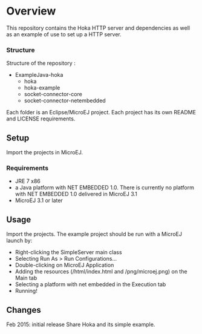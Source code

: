 # Overview
This repository contains the Hoka HTTP server and dependencies as well as an example of use to set up a HTTP server.

### Structure
Structure of the repository :

- ExampleJava-hoka
   - hoka
   - hoka-example
   - socket-connector-core
   - socket-connector-netembedded

Each folder is an Eclipse/MicroEJ project. Each project has its own README and LICENSE requirements.

## Setup
Import the projects in MicroEJ.

### Requirements
- JRE 7 x86
- a Java platform with NET EMBEDDED 1.0. There is currently no platform with NET EMBEDDED 1.0 delivered in MicroEJ 3.1
- MicroEJ 3.1 or later

## Usage
Import the projects. The example project should be run with a MicroEJ launch by:

- Right-clicking the SimpleServer main class
- Selecting Run As > Run Configurations...
- Double-clicking on MicroEJ Application
- Adding the resources (/html/index.html and /png/microej.png) on the Main tab
- Selecting a platform with net embedded in the Execution tab
- Running!

## Changes
Feb 2015: initial release
Share Hoka and its simple example.


